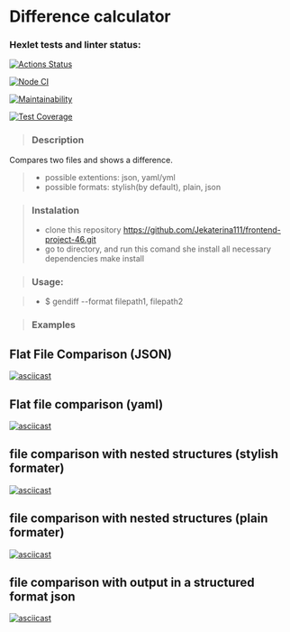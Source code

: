 
# Difference calculator

### Hexlet tests and linter status:

[![Actions Status](https://github.com/Jekaterina111/frontend-project-46/workflows/hexlet-check/badge.svg)](https://github.com/Jekaterina111/frontend-project-46/actions)

[![Node CI](https://github.com/Jekaterina111/frontend-project-46/actions/workflows/nodejs.yml/badge.svg)](https://github.com/Jekaterina111/frontend-project-46/actions/workflows/nodejs.yml)

[![Maintainability](https://api.codeclimate.com/v1/badges/599a23ea584b13d86edf/maintainability)](https://codeclimate.com/github/Jekaterina111/frontend-project-46/maintainability)

[![Test Coverage](https://api.codeclimate.com/v1/badges/599a23ea584b13d86edf/test_coverage)](https://codeclimate.com/github/Jekaterina111/frontend-project-46/test_coverage)

>### Description
Compares two files and shows a difference.
> - possible extentions:
json, yaml/yml
> - possible formats:
stylish(by default), plain, json



>### Instalation
> - clone this repository 
https://github.com/Jekaterina111/frontend-project-46.git
> - go to directory, and run this comand she install all necessary dependencies
 make install 

 >### Usage:

 > - $ gendiff --format <format> filepath1, filepath2


>### Examples

## Flat File Comparison (JSON)

[![asciicast](https://asciinema.org/a/3uyzS07fdl52XwqPdhm2eTLUm.svg)](https://asciinema.org/a/3uyzS07fdl52XwqPdhm2eTLUm)

## Flat file comparison (yaml)

[![asciicast](https://asciinema.org/a/Unrkj7okZePq6W1kERQgyAJnv.svg)](https://asciinema.org/a/Unrkj7okZePq6W1kERQgyAJnv)

## file comparison with nested structures (stylish formater)
[![asciicast](https://asciinema.org/a/Bj6NP2F2yl1VhyWxABWkMepRR.svg)](https://asciinema.org/a/Bj6NP2F2yl1VhyWxABWkMepRR)

## file comparison with nested structures (plain formater)

[![asciicast](https://asciinema.org/a/ribbVLzVpvIXx27xdNtf9ZeMc.svg)](https://asciinema.org/a/ribbVLzVpvIXx27xdNtf9ZeMc)

## file comparison with output in a structured format json

[![asciicast](https://asciinema.org/a/6QDgQvIt4DiE91FmQUR0ltKlM.svg)](https://asciinema.org/a/6QDgQvIt4DiE91FmQUR0ltKlM)
